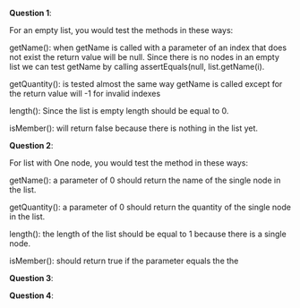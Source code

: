 **Question 1**: 

For an empty list, you would test the methods in these ways:

getName(): when getName is called with a parameter of an index that does not exist the return value will be null. Since there is no nodes in an empty list we can test getName by calling assertEquals(null, list.getName(i).

getQuantity(): is tested almost the same way getName is called except for the return value will -1 for invalid indexes

length(): Since the list is empty length should be equal to 0.

isMember(): will return false because there is nothing in the list yet.

**Question 2**:

For list with One node, you would test the method in these ways:

getName(): a parameter of 0 should return the name of the single node in the list.

getQuantity(): a parameter of 0 should return the quantity of the single node in the list.

length(): the length of the list should be equal to 1 because there is a single node.

isMember(): should return true if the parameter equals the the 

**Question 3**:

**Question 4**: